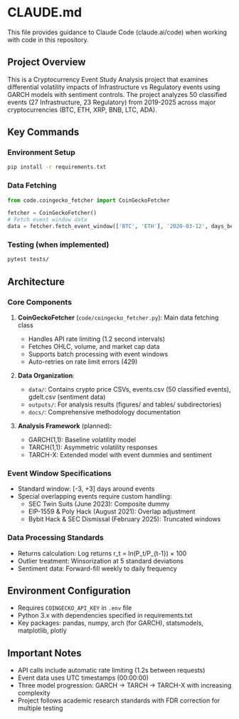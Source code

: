 # CLAUDE.md

This file provides guidance to Claude Code (claude.ai/code) when working with code in this repository.

## Project Overview

This is a Cryptocurrency Event Study Analysis project that examines differential volatility impacts of Infrastructure vs Regulatory events using GARCH models with sentiment controls. The project analyzes 50 classified events (27 Infrastructure, 23 Regulatory) from 2019-2025 across major cryptocurrencies (BTC, ETH, XRP, BNB, LTC, ADA).

## Key Commands

### Environment Setup
```bash
pip install -r requirements.txt
```

### Data Fetching
```python
from code.coingecko_fetcher import CoinGeckoFetcher

fetcher = CoinGeckoFetcher()
# Fetch event window data
data = fetcher.fetch_event_window(['BTC', 'ETH'], '2020-03-12', days_before=30, days_after=30)
```

### Testing (when implemented)
```bash
pytest tests/
```

## Architecture

### Core Components

1. **CoinGeckoFetcher** (`code/coingecko_fetcher.py`): Main data fetching class
   - Handles API rate limiting (1.2 second intervals)
   - Fetches OHLC, volume, and market cap data
   - Supports batch processing with event windows
   - Auto-retries on rate limit errors (429)

2. **Data Organization**:
   - `data/`: Contains crypto price CSVs, events.csv (50 classified events), gdelt.csv (sentiment data)
   - `outputs/`: For analysis results (figures/ and tables/ subdirectories)
   - `docs/`: Comprehensive methodology documentation

3. **Analysis Framework** (planned):
   - GARCH(1,1): Baseline volatility model
   - TARCH(1,1): Asymmetric volatility responses
   - TARCH-X: Extended model with event dummies and sentiment

### Event Window Specifications

- Standard window: [-3, +3] days around events
- Special overlapping events require custom handling:
  - SEC Twin Suits (June 2023): Composite dummy
  - EIP-1559 & Poly Hack (August 2021): Overlap adjustment
  - Bybit Hack & SEC Dismissal (February 2025): Truncated windows

### Data Processing Standards

- Returns calculation: Log returns r_t = ln(P_t/P_{t-1}) × 100
- Outlier treatment: Winsorization at 5 standard deviations
- Sentiment data: Forward-fill weekly to daily frequency

## Environment Configuration

- Requires `COINGECKO_API_KEY` in `.env` file
- Python 3.x with dependencies specified in requirements.txt
- Key packages: pandas, numpy, arch (for GARCH), statsmodels, matplotlib, plotly

## Important Notes

- API calls include automatic rate limiting (1.2s between requests)
- Event data uses UTC timestamps (00:00:00)
- Three model progression: GARCH → TARCH → TARCH-X with increasing complexity
- Project follows academic research standards with FDR correction for multiple testing